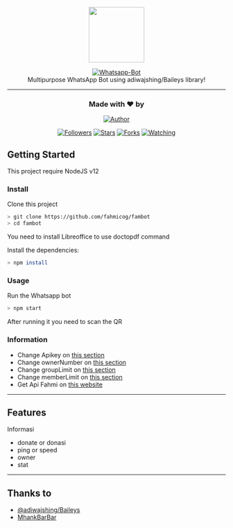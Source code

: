 <p align="center">
<img src="https://raw.githubusercontent.com/fahmicog/fambot/main/src/image/thumb.jpeg" height="128"/>
</p>
<p align="center">
<a href="https://github.com/fahmicog/fambot"><img title="Whatsapp-Bot" src="https://img.shields.io/badge/Sero Whatsapp Bot-green?colorA=%23ff0000&colorB=%23017e40&style=for-the-badge"></a>
  <br>
Multipurpose WhatsApp Bot using adiwajshing/Baileys library!<hr>
</p>
<h3 align="center">Made with ❤️ by</h3>
<p align="center">
<a href="https://github.com/fahmicog/"><img title="Author" src="https://img.shields.io/badge/author-fahmicog-blue?style=for-the-badge&logo=github"></a>
</p>
<p align="center">
<a href="https://github.com/fahmicog/followers"><img title="Followers" src="https://img.shields.io/github/followers/fahmicog?color=blue&style=flat-square"></a>
<a href="https://github.com/fahmicog/fambot/stargazers/"><img title="Stars" src="https://img.shields.io/github/stars/fahmicog/fambot?color=red&style=flat-square"></a>
<a href="https://github.com/fahmicog/fambot/network/members"><img title="Forks" src="https://img.shields.io/github/forks/fahmicog/fambot?color=red&style=flat-square"></a>
<a href="https://github.com/fahmicog/fambot/watchers"><img title="Watching" src="https://img.shields.io/github/watchers/fahmicog/fambot?label=watchers&color=blue&style=flat-square"></a>
</p>

## Getting Started

This project require NodeJS v12

### Install
Clone this project

```bash
> git clone https://github.com/fahmicog/fambot
> cd fambot
```

You need to install Libreoffice to use doctopdf command

Install the dependencies:

```bash
> npm install
```

### Usage
Run the Whatsapp bot

```bash
> npm start
```

After running it you need to scan the QR

### Information
- Change Apikey on [this section](https://github.com/fahmicog/fambot/blob/main/config.json#L1)
- Change ownerNumber on [this section](https://github.com/fahmicog/fambot/blob/main/config.json#L5)
- Change groupLimit on [this section](https://github.com/fahmicog/fambot/blob/main/config.json#L3)
- Change memberLimit on [this section](https://github.com/fahmicog/fambot/blob/main/config.json#L4)
- Get Api Fahmi on [this website](http://fahmiapi.herokuapp.com)
---

## Features

Informasi
- donate or donasi
- ping or speed
- owner
- stat

---

## Thanks to
- [@adiwajshing/Baileys](https://github.com/adiwajshing/Baileys)
- [MhankBarBar](https://github.com/MhankBarBar/whatsapp-bot)
